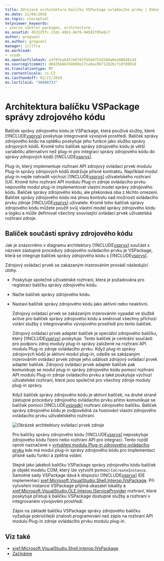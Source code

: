 ```yaml
---
title: Zdrojová architektura balíčku VSPackage ovládacího prvku | Dokumentace Microsoftu
ms.date: 11/04/2016
ms.topic: conceptual
helpviewer_keywords:
- source control packages, architecture
ms.assetid: 453125fc-23dc-49b1-8476-94581f05e6c7
author: gregvanl
ms.author: gregvanl
manager: jillfra
ms.workload:
- vssdk
ms.openlocfilehash: a3f8fea6457e6763fb5b4752d348a0ea906481a9
ms.sourcegitcommit: d0425b6b7d4b99e17ca6ac0671282bc718f80910
ms.translationtype: MT
ms.contentlocale: cs-CZ
ms.lasthandoff: 02/21/2019
ms.locfileid: "56608733"
---
```

# <a name="source-control-vspackage-architecture"></a>Architektura balíčku VSPackage správy zdrojového kódu
Balíček správy zdrojového kódu je VSPackage, která používá služby, které [!INCLUDE[vsprvs](../../code-quality/includes/vsprvs_md.md)] poskytuje integrované vývojové prostředí. Balíček správy zdrojového kódu na oplátku poskytuje jeho funkce jako službu správy zdrojových kódů. Kromě toho balíček správy zdrojového kódu je větší variabilitu alternativní než plug-in pro integraci správy zdrojového kódu do správy zdrojových kódů [!INCLUDE[vsprvs](../../code-quality/includes/vsprvs_md.md)].

 Plug-in, který implementuje rozhraní API zdrojový ovládací prvek modulu Plug-in správy zdrojových kódů dodržuje přísné kontraktu. Například modul plug-in nejde nahradit výchozí [!INCLUDE[vsprvs](../../code-quality/includes/vsprvs_md.md)] uživatelského rozhraní (UI). Kromě toho rozhraní API modulu Plug-in zdroje ovládacího prvku nepovolíte modul plug-in implementovat vlastní model správy zdrojového kódu. Balíček správy zdrojového kódu, ale překonává oba z těchto omezení. Balíček správy zdrojového kódu má plnou kontrolu nad možností ovládacího prvku zdroje [!INCLUDE[vsprvs](../../code-quality/includes/vsprvs_md.md)] uživatele. Kromě toho balíček správy zdrojového kódu můžete použít svůj vlastní model správy zdrojového kódu a logiku a může definovat všechny související ovládací prvek uživatelská rozhraní zdroje.

## <a name="source-control-package-components"></a>Balíček součástí správy zdrojového kódu
 Jak je znázorněno v diagramu architektury [!INCLUDE[vsprvs](../../code-quality/includes/vsprvs_md.md)] součást s názvem zástupné procedury zdrojového ovládacího prvku je VSPackage, která se integruje balíček správy zdrojového kódu s [!INCLUDE[vsprvs](../../code-quality/includes/vsprvs_md.md)].

 Zdrojový ovládací prvek se zakázaným inzerováním provádí následující úlohy.

- Poskytuje společné uživatelské rozhraní, která je požadována pro registraci balíčku správy zdrojového kódu.

- Načte balíček správy zdrojového kódu.

- Nastaví balíček správy zdrojového kódu jako aktivní nebo neaktivní.

  Zdrojový ovládací prvek se zakázaným inzerováním vypadat ve službě active pro balíček správy zdrojového kódu a směrovat všechny příchozí volání služby z integrovaného vývojového prostředí pro tento balíček.

  Zdrojový ovládací prvek adaptér balíček je speciální zdrojového balíčku, který [!INCLUDE[vsprvs](../../code-quality/includes/vsprvs_md.md)] poskytuje. Tento balíček je centrální součásti pro podporu zdroj moduly plug-in správy založené na rozhraní API modulu Plug-in zdroje ovládacího prvku. Když plug-in správy zdrojových kódů je aktivní modul plug-in, odešle se zakázaným inzerováním ovládací prvek zdroje jeho události zdrojový ovládací prvek adaptér balíček. Zdrojový ovládací prvek adaptér balíček pak komunikuje se modul plug-in správy zdrojového kódu pomocí rozhraní API modulu Plug-in zdroje ovládacího prvku a také poskytuje výchozí uživatelské rozhraní, které jsou společné pro všechny zdroje moduly plug-in správy.

  Když balíček správy zdrojového kódu je aktivní balíček, na druhé straně zástupné procedury zdrojového ovládacího prvku přímo komunikuje se balíček pomocí [!INCLUDE[vsipsdk](../../extensibility/includes/vsipsdk_md.md)] rozhraní zdrojového balíčku. Balíček správy zdrojového kódu je zodpovědná za hostování vlastní zdrojového ovládacího prvku uživatelského rozhraní.

  ![Obrázek architektury ovládací prvek zdroje](../../extensibility/internals/media/vsipsccarch.gif "VSIPSCCArch")

  Pro balíčky správy zdrojového kódu [!INCLUDE[vsprvs](../../code-quality/includes/vsprvs_md.md)] neposkytuje zdrojového kódu řízení nebo rozhraní API pro integraci. Tento rozdíl oproti naznačené v [vytváření modulu Plug-in zdrojového ovládacího prvku](../../extensibility/internals/creating-a-source-control-plug-in.md) kde má modul plug-in správy zdrojového kódu pro implementaci přísné sadu funkcí a zpětná volání.

  Stejně jako jakékoli balíčku VSPackage správy zdrojového kódu balíček je objekt modelu COM, který lze vytvořit pomocí `CoCreateInstance`. Samotné sady VSPackage dává k dispozici [!INCLUDE[vsprvs](../../code-quality/includes/vsprvs_md.md)] IDE implementací <xref:Microsoft.VisualStudio.Shell.Interop.IVsPackage>. Při vytvoření instance VSPackage přijímá ukazatel lokality a <xref:Microsoft.VisualStudio.OLE.Interop.IServiceProvider> rozhraní, které poskytuje přístup k balíčku VSPackage dostupné služby a rozhraní v integrovaném vývojovém prostředí.

  Zápis na základě balíčku VSPackage správy zdrojového balíčku vyžaduje pokročilejší znalosti programování než zápis na rozhraní API modulu Plug-in zdroje ovládacího prvku modulu plug-in.

## <a name="see-also"></a>Viz také
- <xref:Microsoft.VisualStudio.Shell.Interop.IVsPackage>
- [Začínáme](../../extensibility/internals/getting-started-with-source-control-vspackages.md)
